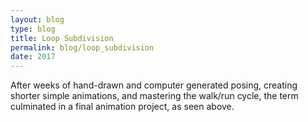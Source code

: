 ```yaml
---
layout: blog
type: blog
title: Loop Subdivision
permalink: blog/loop_subdivision
date: 2017
---
```


After weeks of hand-drawn and computer generated posing, creating shorter simple animations, and mastering the walk/run cycle, the term culminated in a final animation project, as seen above.